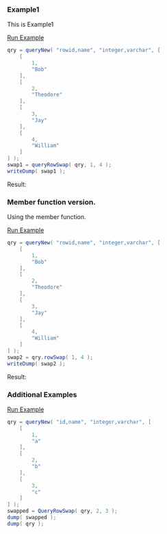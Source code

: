 ### Example1

This is Example1

<a href="https://try.boxlang.io/?code=eJxNzjELwjAQBeA5%2BRVHpgq3VLuJizh1cFDBoXSI9rCBtjFna8i%2FN00Ruhy8773hHAc4gJuIw5l8BoqtNw0OuieFoMww0osYv5qfreZIFUhRSSFyjEcd7UNJUeNi22S3lmxjmVbFLhWlDisrkt1N1xndzy5r2Ozlx%2Bt3%2Fn%2FpYv015gwcB4QcoZgnns1Ip6mPvqyj%2FQAo9TLP" target="_blank">Run Example</a>

```java
qry = queryNew( "rowid,name", "integer,varchar", [ 
	[
		1,
		"Bob"
	],
	[
		2,
		"Theodore"
	],
	[
		3,
		"Jay"
	],
	[
		4,
		"William"
	]
] );
swap1 = queryRowSwap( qry, 1, 4 );
writeDump( swap1 );

```

Result: 

### Member function version.

Using the member function.

<a href="https://try.boxlang.io/?code=eJxNzjEPgjAQBeC5%2FRWXTphcTEA242KYHFw0cSAMVS7ShFI5wab%2F3hYWlkvue294Iwc4wTgThyv5DBQ7b1octCWFoMww0ZsYf5pfneZINUhRSyFyjEed3VNJ0eBqxWL3jlzrmDbBYQkuOmysXOxh%2Bt5om1w2sDvKr9efIk3isI9bbvHNIEcoU%2BjZTFTNNtLai%2FYH6yUwnQ%3D%3D" target="_blank">Run Example</a>

```java
qry = queryNew( "rowid,name", "integer,varchar", [ 
	[
		1,
		"Bob"
	],
	[
		2,
		"Theodore"
	],
	[
		3,
		"Jay"
	],
	[
		4,
		"William"
	]
] );
swap2 = qry.rowSwap( 1, 4 );
writeDump( swap2 );

```

Result: 

### Additional Examples

<a href="https://try.boxlang.io/?code=eJxNzbEKwkAMBuD58hThpgpZbEfxFQR1LB1iL6hDay%2B1Hvf25iqKS%2Fjz8cMfNeMe4yKaD5Iq9PdAIw%2FiyeL4lKsovVj7G6tRi%2BBacG5Ldjx7cB19pF7l8ifNKn0R6HCzgznxNEmwuWOZOz3S2aTCqJmwJmxKKSyD0bf6A%2BuU5w0PzSxE" target="_blank">Run Example</a>

```java
qry = queryNew( "id,name", "integer,varchar", [ 
	[
		1,
		"a"
	],
	[
		2,
		"b"
	],
	[
		3,
		"c"
	]
] );
swapped = QueryRowSwap( qry, 2, 3 );
dump( swapped );
dump( qry );

```


